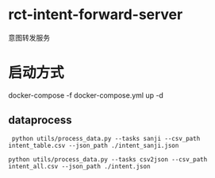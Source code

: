 # rct-intent-forward-server
意图转发服务

# 启动方式
docker-compose -f docker-compose.yml up -d

## dataprocess 
```angular2html
 python utils/process_data.py --tasks sanji --csv_path intent_table.csv --json_path ./intent_sanji.json

python utils/process_data.py --tasks csv2json --csv_path intent_all.csv --json_path ./intent.json


```